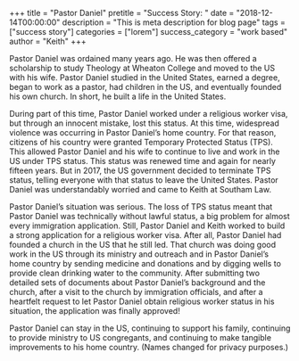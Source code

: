 +++
title = "Pastor Daniel"
pretitle = "Success Story: "
date = "2018-12-14T00:00:00"
description = "This is meta description for blog page"
tags = ["success story"]
categories = ["lorem"]
success_category = "work based"
author = "Keith"
+++

Pastor Daniel was ordained many years ago. He was then offered a scholarship to study Theology at Wheaton College and moved to the US with his wife. Pastor Daniel studied in the United States, earned a degree, began to work as a pastor, had children in the US, and eventually founded his own church. In short, he built a life in the United States.

During part of this time, Pastor Daniel worked under a religious worker visa, but through an innocent mistake, lost this status. At this time, widespread violence was occurring in Pastor Daniel’s home country. For that reason, citizens of his country were granted Temporary Protected Status (TPS). This allowed Pastor Daniel and his wife to continue to live and work in the US under TPS status. This status was renewed time and again for nearly fifteen years. But in 2017, the US government decided to terminate TPS status, telling everyone with that status to leave the United States. Pastor Daniel was understandably worried and came to Keith at Southam Law.

Pastor Daniel’s situation was serious. The loss of TPS status meant that Pastor Daniel was technically without lawful status, a big problem for almost every immigration application. Still, Pastor Daniel and Keith worked to build a strong application for a religious worker visa. After all, Pastor Daniel had founded a church in the US that he still led. That church was doing good work in the US through its ministry and outreach and in Pastor Daniel’s home country by sending medicine and donations and by digging wells to provide clean drinking water to the community. After submitting two detailed sets of documents about Pastor Daniel’s background and the church, after a visit to the church by immigration officials, and after a heartfelt request to let Pastor Daniel obtain religious worker status in his situation, the application was finally approved!

Pastor Daniel can stay in the US, continuing to support his family, continuing to provide ministry to US congregants, and continuing to make tangible improvements to his home country.
(Names changed for privacy purposes.)
